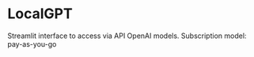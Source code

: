 # LocalGPT

Streamlit interface to access via API OpenAI models.
Subscription model: pay-as-you-go


## 
